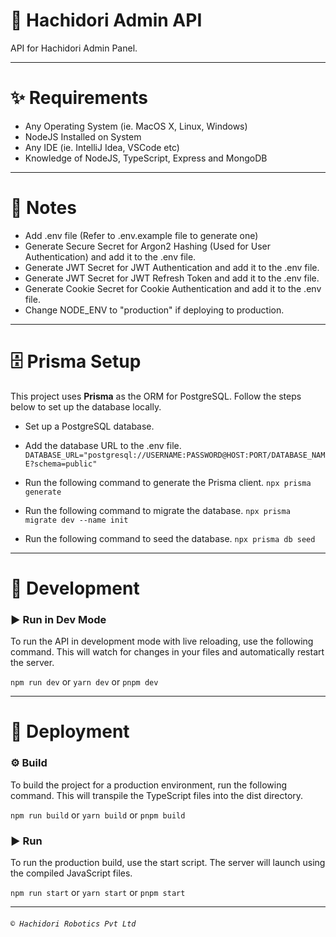 # 🤖 Hachidori Admin API

API for Hachidori Admin Panel.

---

# ✨ Requirements
- Any Operating System (ie. MacOS X, Linux, Windows)
- NodeJS Installed on System
- Any IDE (ie. IntelliJ Idea, VSCode etc)
- Knowledge of NodeJS, TypeScript, Express and MongoDB

---

# 📝 Notes
- Add .env file (Refer to .env.example file to generate one)
- Generate Secure Secret for Argon2 Hashing (Used for User Authentication) and add it to the .env file.
- Generate JWT Secret for JWT Authentication and add it to the .env file.
- Generate JWT Secret for JWT Refresh Token and add it to the .env file.
- Generate Cookie Secret for Cookie Authentication and add it to the .env file.
- Change NODE_ENV to "production" if deploying to production.

---

# 🗄️ Prisma Setup

This project uses **Prisma** as the ORM for PostgreSQL. Follow the steps below to set up the database locally.

- Set up a PostgreSQL database.
- Add the database URL to the .env file.
`DATABASE_URL="postgresql://USERNAME:PASSWORD@HOST:PORT/DATABASE_NAME?schema=public"`

- Run the following command to generate the Prisma client.
`npx prisma generate`

- Run the following command to migrate the database.
`npx prisma migrate dev --name init`

- Run the following command to seed the database.
`npx prisma db seed`

---

# 🐛 Development

### ▶️ Run in Dev Mode
To run the API in development mode with live reloading, use the following command. This will watch for changes in your files and automatically restart the server.

`npm run dev`
or
`yarn dev`
or
`pnpm dev`

---

# 🚀 Deployment

### ⚙️ Build
To build the project for a production environment, run the following command. This will transpile the TypeScript files into the dist directory.

`npm run build`
or
`yarn build`
or
`pnpm build`

### ▶️ Run
To run the production build, use the start script. The server will launch using the compiled JavaScript files.

`npm run start`
or
`yarn start`
or
`pnpm start`

---

###### `©️ Hachidori Robotics Pvt Ltd`